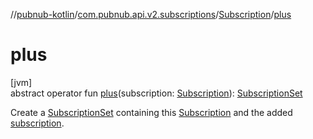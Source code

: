 //[pubnub-kotlin](../../../index.md)/[com.pubnub.api.v2.subscriptions](../index.md)/[Subscription](index.md)/[plus](plus.md)

# plus

[jvm]\
abstract operator fun [plus](plus.md)(subscription: [Subscription](index.md)): [SubscriptionSet](../-subscription-set/index.md)

Create a [SubscriptionSet](../-subscription-set/index.md) containing this [Subscription](index.md) and the added [subscription](plus.md).
